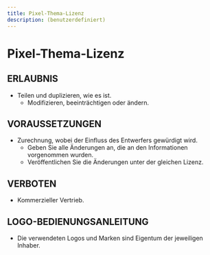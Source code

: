 ```yaml
---
title: Pixel-Thema-Lizenz
description: (benutzerdefiniert)
---
```


# Pixel-Thema-Lizenz

## ERLAUBNIS

* Teilen und duplizieren, wie es ist.
  * Modifizieren, beeinträchtigen oder ändern.

## VORAUSSETZUNGEN

* Zurechnung, wobei der Einfluss des Entwerfers gewürdigt wird.
  * Geben Sie alle Änderungen an, die an den Informationen vorgenommen wurden.
  * Veröffentlichen Sie die Änderungen unter der gleichen Lizenz.

## VERBOTEN

* Kommerzieller Vertrieb.

## LOGO-BEDIENUNGSANLEITUNG

* Die verwendeten Logos und Marken sind Eigentum der jeweiligen Inhaber.

